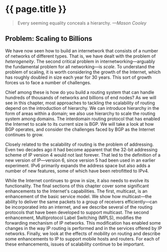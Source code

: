 # {{ page.title }}

> Every seeming equality conceals a hierarchy. *—Mason Cooley*

## Problem: Scaling to Billions

We have now seen how to build an internetwork that consists of a number
of networks of different types. That is, we have dealt with the problem
of *heterogeneity*. The second critical problem in
internetworking—arguably the fundamental problem for all
networking—is *scale*. To understand the problem of scaling, it is
worth considering the growth of the Internet, which has roughly doubled
in size each year for 30 years. This sort of growth forces us to face a
number of challenges.

Chief among these is how do you build a routing system that can handle
hundreds of thousands of networks and billions of end nodes? As we will
see in this chapter, most approaches to tackling the scalability of
routing depend on the introduction of hierarchy. We can introduce
hierarchy in the form of areas within a domain; we also use hierarchy to
scale the routing system among domains. The interdomain routing protocol
that has enabled the Internet to scale to its current size is BGP. We
will take a look at how BGP operates, and consider the challenges faced
by BGP as the Internet continues to grow.

Closely related to the scalability of routing is the problem of
addressing. Even two decades ago it had become apparent that the 32-bit
addressing scheme of IP version 4 would not last forever. That led to
the definition of a new version of IP—version 6, since version 5 had
been used in an earlier experiment. IPv6 primarily expands the address
space but also adds a number of new features, some of which have been
retrofitted to IPv4.

While the Internet continues to grow in size, it also needs to evolve
its functionality. The final sections of this chapter cover some
significant enhancements to the Internet's capabilities. The first,
multicast, is an enhancement of the basic service model. We show how
multicast—the ability to deliver the same packets to a group of
receivers efficiently—can be incorporated into an internet, and we
describe several of the routing protocols that have been developed to
support multicast. The second enhancement, Multiprotocol Label Switching
(MPLS), modifies the forwarding mechanism of IP networks. This
modification has enabled some changes in the way IP routing is performed
and in the services offered by IP networks. Finally, we look at the
effects of mobility on routing and describe some enhancements to IP to
support mobile hosts and routers. For each of these enhancements, issues
of scalability continue to be important.
